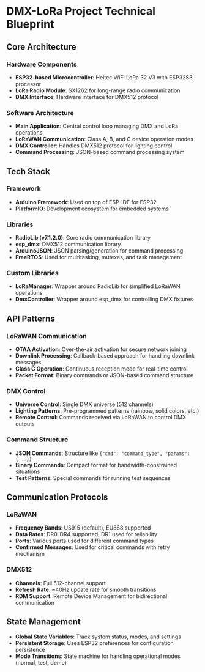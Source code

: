 # DMX-LoRa Project Technical Blueprint

## Core Architecture

### Hardware Components
- **ESP32-based Microcontroller**: Heltec WiFi LoRa 32 V3 with ESP32S3 processor
- **LoRa Radio Module**: SX1262 for long-range radio communication
- **DMX Interface**: Hardware interface for DMX512 protocol

### Software Architecture
- **Main Application**: Central control loop managing DMX and LoRa operations
- **LoRaWAN Communication**: Class A, B, and C device operation modes
- **DMX Controller**: Handles DMX512 protocol for lighting control
- **Command Processing**: JSON-based command processing system

## Tech Stack

### Framework
- **Arduino Framework**: Used on top of ESP-IDF for ESP32
- **PlatformIO**: Development ecosystem for embedded systems

### Libraries
- **RadioLib (v7.1.2.0)**: Core radio communication library
- **esp_dmx**: DMX512 communication library
- **ArduinoJSON**: JSON parsing/generation for command processing
- **FreeRTOS**: Used for multitasking, mutexes, and task management

### Custom Libraries
- **LoRaManager**: Wrapper around RadioLib for simplified LoRaWAN operations
- **DmxController**: Wrapper around esp_dmx for controlling DMX fixtures

## API Patterns

### LoRaWAN Communication
- **OTAA Activation**: Over-the-air activation for secure network joining
- **Downlink Processing**: Callback-based approach for handling downlink messages
- **Class C Operation**: Continuous reception mode for real-time control
- **Packet Format**: Binary commands or JSON-based command structure

### DMX Control
- **Universe Control**: Single DMX universe (512 channels)
- **Lighting Patterns**: Pre-programmed patterns (rainbow, solid colors, etc.)
- **Remote Control**: Commands received via LoRaWAN to control DMX outputs

### Command Structure
- **JSON Commands**: Structure like `{"cmd": "command_type", "params": {...}}`
- **Binary Commands**: Compact format for bandwidth-constrained situations
- **Test Patterns**: Special commands for running test sequences

## Communication Protocols

### LoRaWAN
- **Frequency Bands**: US915 (default), EU868 supported
- **Data Rates**: DR0-DR4 supported, DR1 used for reliability
- **Ports**: Various ports used for different command types
- **Confirmed Messages**: Used for critical commands with retry mechanism

### DMX512
- **Channels**: Full 512-channel support
- **Refresh Rate**: ~40Hz update rate for smooth transitions
- **RDM Support**: Remote Device Management for bidirectional communication

## State Management
- **Global State Variables**: Track system status, modes, and settings
- **Persistent Storage**: Uses ESP32 preferences for configuration persistence
- **Mode Transitions**: State machine for handling operational modes (normal, test, demo) 